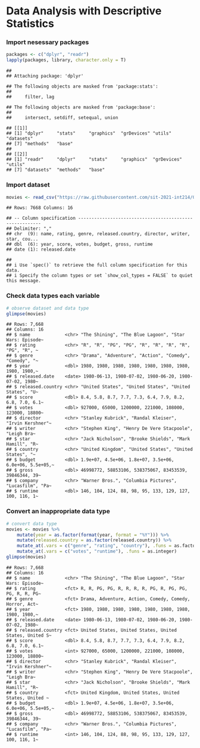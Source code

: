 Data Analysis with Descriptive Statistics
================

### Import nesessary packages

``` r
packages <- c("dplyr", "readr")
lapply(packages, library, character.only = T)
```

    ## 
    ## Attaching package: 'dplyr'

    ## The following objects are masked from 'package:stats':
    ## 
    ##     filter, lag

    ## The following objects are masked from 'package:base':
    ## 
    ##     intersect, setdiff, setequal, union

    ## [[1]]
    ## [1] "dplyr"     "stats"     "graphics"  "grDevices" "utils"     "datasets" 
    ## [7] "methods"   "base"     
    ## 
    ## [[2]]
    ## [1] "readr"     "dplyr"     "stats"     "graphics"  "grDevices" "utils"    
    ## [7] "datasets"  "methods"   "base"

### Import dataset

``` r
movies <- read_csv("https://raw.githubusercontent.com/sit-2021-int214/004-movie-industry/main/movie_industry/csv/cleaned_dataset/movies_cleaned.csv")
```

    ## Rows: 7668 Columns: 16

    ## -- Column specification --------------------------------------------------------
    ## Delimiter: ","
    ## chr  (9): name, rating, genre, released.country, director, writer, star, cou...
    ## dbl  (6): year, score, votes, budget, gross, runtime
    ## date (1): released.date

    ## 
    ## i Use `spec()` to retrieve the full column specification for this data.
    ## i Specify the column types or set `show_col_types = FALSE` to quiet this message.

### Check data types each variable

``` r
# observe dataset and data type
glimpse(movies)
```

    ## Rows: 7,668
    ## Columns: 16
    ## $ name             <chr> "The Shining", "The Blue Lagoon", "Star Wars: Episode~
    ## $ rating           <chr> "R", "R", "PG", "PG", "R", "R", "R", "R", "PG", "R", ~
    ## $ genre            <chr> "Drama", "Adventure", "Action", "Comedy", "Comedy", "~
    ## $ year             <dbl> 1980, 1980, 1980, 1980, 1980, 1980, 1980, 1980, 1980,~
    ## $ released.date    <date> 1980-06-13, 1980-07-02, 1980-06-20, 1980-07-02, 1980~
    ## $ released.country <chr> "United States", "United States", "United States", "U~
    ## $ score            <dbl> 8.4, 5.8, 8.7, 7.7, 7.3, 6.4, 7.9, 8.2, 6.8, 7.0, 6.1~
    ## $ votes            <dbl> 927000, 65000, 1200000, 221000, 108000, 123000, 18800~
    ## $ director         <chr> "Stanley Kubrick", "Randal Kleiser", "Irvin Kershner"~
    ## $ writer           <chr> "Stephen King", "Henry De Vere Stacpoole", "Leigh Bra~
    ## $ star             <chr> "Jack Nicholson", "Brooke Shields", "Mark Hamill", "R~
    ## $ country          <chr> "United Kingdom", "United States", "United States", "~
    ## $ budget           <dbl> 1.9e+07, 4.5e+06, 1.8e+07, 3.5e+06, 6.0e+06, 5.5e+05,~
    ## $ gross            <dbl> 46998772, 58853106, 538375067, 83453539, 39846344, 39~
    ## $ company          <chr> "Warner Bros.", "Columbia Pictures", "Lucasfilm", "Pa~
    ## $ runtime          <dbl> 146, 104, 124, 88, 98, 95, 133, 129, 127, 100, 116, 1~

### Convert an inappropriate data type

``` r
# convert data type
movies <- movies %>%
    mutate(year = as.factor(format(year, format = "%Y"))) %>%
    mutate(released.country = as.factor(released.country)) %>%
    mutate_at(.vars = c("genre", "rating", "country"), .funs = as.factor) %>%
    mutate_at(.vars = c("votes", "runtime"), .funs = as.integer)
glimpse(movies)
```

    ## Rows: 7,668
    ## Columns: 16
    ## $ name             <chr> "The Shining", "The Blue Lagoon", "Star Wars: Episode~
    ## $ rating           <fct> R, R, PG, PG, R, R, R, R, PG, R, PG, PG, PG, R, R, PG~
    ## $ genre            <fct> Drama, Adventure, Action, Comedy, Comedy, Horror, Act~
    ## $ year             <fct> 1980, 1980, 1980, 1980, 1980, 1980, 1980, 1980, 1980,~
    ## $ released.date    <date> 1980-06-13, 1980-07-02, 1980-06-20, 1980-07-02, 1980~
    ## $ released.country <fct> United States, United States, United States, United S~
    ## $ score            <dbl> 8.4, 5.8, 8.7, 7.7, 7.3, 6.4, 7.9, 8.2, 6.8, 7.0, 6.1~
    ## $ votes            <int> 927000, 65000, 1200000, 221000, 108000, 123000, 18800~
    ## $ director         <chr> "Stanley Kubrick", "Randal Kleiser", "Irvin Kershner"~
    ## $ writer           <chr> "Stephen King", "Henry De Vere Stacpoole", "Leigh Bra~
    ## $ star             <chr> "Jack Nicholson", "Brooke Shields", "Mark Hamill", "R~
    ## $ country          <fct> United Kingdom, United States, United States, United ~
    ## $ budget           <dbl> 1.9e+07, 4.5e+06, 1.8e+07, 3.5e+06, 6.0e+06, 5.5e+05,~
    ## $ gross            <dbl> 46998772, 58853106, 538375067, 83453539, 39846344, 39~
    ## $ company          <chr> "Warner Bros.", "Columbia Pictures", "Lucasfilm", "Pa~
    ## $ runtime          <int> 146, 104, 124, 88, 98, 95, 133, 129, 127, 100, 116, 1~
